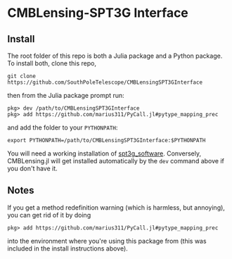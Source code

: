 # CMBLensing-SPT3G Interface

## Install

The root folder of this repo is both a Julia package and a Python package. To install both, clone this repo, 

```shell
git clone https://github.com/SouthPoleTelescope/CMBLensingSPT3GInterface
```

then from the Julia package prompt run:

```
pkg> dev /path/to/CMBLensingSPT3GInterface
pkg> add https://github.com/marius311/PyCall.jl#pytype_mapping_prec
```

and add the folder to your `PYTHONPATH`:

```shell
export PYTHONPATH=/path/to/CMBLensingSPT3GInterface:$PYTHONPATH
```


You will need a working installation of [spt3g_software](https://github.com/SouthPoleTelescope/spt3g_software). Conversely, CMBLensing.jl will get installed automatically by the `dev` command above if you don't have it. 

## Notes

If you get a method redefinition warning (which is harmless, but annoying), you can get rid of it by doing 

```
pkg> add https://github.com/marius311/PyCall.jl#pytype_mapping_prec
```

into the environment where you're using this package from (this was included in the install instructions above).